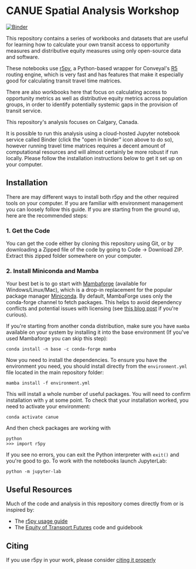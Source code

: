 # CANUE Spatial Analysis Workshop

[![Binder](https://mybinder.org/badge_logo.svg)](https://mybinder.org/v2/gh/wklumpen/canue-access-workshop/HEAD)

This repository contains a series of workbooks and datasets that are useful for learning how to calculate your own transit access to opportunity measures and distributive equity measures using only open-source data and software.

These notebooks use [r5py](https://r5py.readthedocs.io/en/stable/), a Python-based wrapper for Conveyal's [R5](https://github.com/conveyal/r5) routing engine, which is very fast and has features that make it especially good for calculating transit travel time matrices.

There are also workbooks here that focus on calculating access to opportunity metrics as well as distributive equity metrics across population groups, in order to identify potentially systemic gaps in the provision of transit service.

This repository's analysis focuses on Calgary, Canada.

It is possible to run this analysis using a cloud-hosted Jupyter notebook service called Binder (click the "open in binder" icon above to do so), however running travel time matrices requires a decent amount of computational resources and will almost certainly be more robust if run locally. Please follow the installation instructions below to get it set up on your computer.

## Installation
There are may different ways to install both r5py and the other required tools on your computer. If you are familiar with environment management you can loosely follow this guide. If you are starting from the ground up, here are the recommended steps:

### 1. Get the Code
You can get the code either by cloning this repository using Git, or by downloading a Zipped file of the code by going to Code -> Download ZIP. Extract this zipped folder somewhere on your computer.

### 2. Install Miniconda and Mamba
Your best bet is to go start with [Mambaforge](https://github.com/conda-forge/miniforge#mambaforge) (available for Windows/Linux/Mac), which is a drop-in replacement for the popular package manager [Miniconda](https://docs.conda.io/en/latest/miniconda.html). By default, MambaForge uses only the conda-forge channel to fetch packages. This helps to avoid dependency conflicts and potential issues with licensing (see [this blog post](https://florianwilhelm.info/2021/09/Handling_Anaconda_without_getting_constricted/) if you're curious).

If you're starting from another conda distribution, make sure you have `mamba` available on your system by installing it into the base environment (If you've used Mambaforge you can skip this step):

    conda install -n base -c conda-forge mamba

Now you need to install the dependencies. To ensure you have the environment you need, you should install directly from the `environment.yml` file located in the main repository folder:

    mamba install -f environment.yml

This will install a whole number of useful packages. You will need to confirm installation with `y` at some point. To check that your installation worked, you need to activate your environment:

    conda activate canue

And then check packages are working with

    python
    >>> import r5py

If you see no errors, you can exit the Python interpreter with `exit()` and you're good to go. To work with the notebooks launch JupyterLab:

    python -m jupyter-lab

## Useful Resources
Much of the code and analysis in this repository comes directly from or is inspired by:

- The [r5py usage guide](https://r5py.readthedocs.io/en/stable/notebooks/basic-usage.html)
- The [Equity of Transport Futures](https://github.com/wklumpen/equity-transport-futures) code and guidebook

## Citing
If you use r5py in your work, please consider [citing it properly](https://github.com/r5py/r5py#citation)